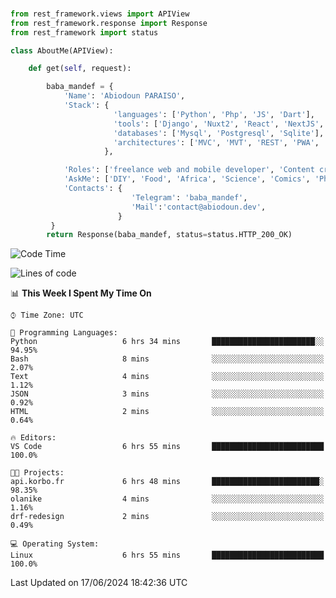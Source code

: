 ###
```python
from rest_framework.views import APIView
from rest_framework.response import Response
from rest_framework import status

class AboutMe(APIView):

    def get(self, request):

        baba_mandef = {
            'Name': 'Abiodoun PARAISO',
            'Stack': {
                       'languages': ['Python', 'Php', 'JS', 'Dart'],
                       'tools': ['Django', 'Nuxt2', 'React', 'NextJS', 'Flutter'],
                       'databases': ['Mysql', 'Postgresql', 'Sqlite'],
                       'architectures': ['MVC', 'MVT', 'REST', 'PWA', 'SPA', 'MicroServices']
                     },

            'Roles': ['freelance web and mobile developer', 'Content creator', 'Teacher', 'Mentor'],
            'AskMe': ['DIY', 'Food', 'Africa', 'Science', 'Comics', 'Photography', 'Tech', 'Programming', 'Mechatronics'],
            'Contacts': {
                           'Telegram': 'baba_mandef',
                           'Mail':'contact@abiodoun.dev',
                        }
         }
        return Response(baba_mandef, status=status.HTTP_200_OK)

```                    

<!--START_SECTION:waka-->
![Code Time](http://img.shields.io/badge/Code%20Time-1%2C084%20hrs%201%20min-blue)

![Lines of code](https://img.shields.io/badge/From%20Hello%20World%20I%27ve%20Written-420%20Thousand%20lines%20of%20code-blue)

📊 **This Week I Spent My Time On** 

```text
⌚︎ Time Zone: UTC

💬 Programming Languages: 
Python                   6 hrs 34 mins       ███████████████████████░░   94.95% 
Bash                     8 mins              ░░░░░░░░░░░░░░░░░░░░░░░░░   2.07% 
Text                     4 mins              ░░░░░░░░░░░░░░░░░░░░░░░░░   1.12% 
JSON                     3 mins              ░░░░░░░░░░░░░░░░░░░░░░░░░   0.92% 
HTML                     2 mins              ░░░░░░░░░░░░░░░░░░░░░░░░░   0.64%

🔥 Editors: 
VS Code                  6 hrs 55 mins       █████████████████████████   100.0%

🐱‍💻 Projects: 
api.korbo.fr             6 hrs 48 mins       ████████████████████████░   98.35% 
olanike                  4 mins              ░░░░░░░░░░░░░░░░░░░░░░░░░   1.16% 
drf-redesign             2 mins              ░░░░░░░░░░░░░░░░░░░░░░░░░   0.49%

💻 Operating System: 
Linux                    6 hrs 55 mins       █████████████████████████   100.0%

```


 Last Updated on 17/06/2024 18:42:36 UTC
<!--END_SECTION:waka-->
